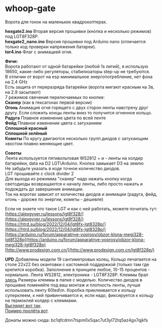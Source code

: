 # whoop-gate  
Ворота для гонок на маленьких квадрокоптерах.  

**hexgate2.ino** Вторая версия прошивки (кнопка и несколько режимов) под LGT8F328P.  
**hexgate2_nano.ino** Версия прошивки под Arduino nano (отличается только код проверки напряжения батареи).  
**tor4.ino** Флаг с анимацией огня.  

**Фичи:**  
Ворота работают от одной батарейки (любой 1s литий), я использую 18650, какие-либо регуляторы, стабилизаторы step-up не требуются.  
В отличии от ворот на esp минимальное энергопотребление, нет фона на 2,4 GHz  
Есть защита от переразряда батарейки (ворота мигают красным на 3в, на 2.9 засыпают)   
7 режимов свечения перелючаемых по кнопке:  
**Сканер** (как в гексагонах первой версии)   
**Огонь** Анимация огня горящего с двух сторон ленты навстречу друг другу. Если сложить концы ленты вниз то получится огненное кольцо.   
**Радуга** Плавное изменение цвета по всей ленте  
**Фейд** Плавное изменение цвета с затуханием  
**Сплошной красный**  
**Сплошной зелёный**  
**Кометы** По кругу двигаются несколько групп диодов с затухающим хвостом плавно меняющие цвет.  

**Советы**  
Лента используется пятивольтовая WS2812 + и - ленты на холдер батарейки, data на D2 LGT\Arduino. Кнопка замыкает D3 на землю  
Не забудьте указать в коде точное количество диодов.  
LGT прошивайте с clock divider 2  
Для выхода из режимма "сканер" надо нажать кнопку когда светодиоды возвращаются к началу ленты, либо просто нажать и подождать до завершения анимации.  
Ток на воротах зависит от количества диодов и анимации (радуга, фейд, огонь - дороже по энергии, кометы - дешевле)  

Если не знаете что такое LGT и как с ней работать, можете почитать тут:  
[https://alexgyver.ru/lessons/lgt8f328/](https://alexgyver.ru/lessons/lgt8f328/)  
[https://htrd.su/blog/2022/12/04/lgt8fx-lgt8328p/](https://htrd.su/blog/2022/12/04/lgt8fx-lgt8328p/)  
[https://arduino.ru/forum/apparatnye-voprosy/obzor-klona-megi328-lgt8f328p](https://arduino.ru/forum/apparatnye-voprosy/obzor-klona-megi328-lgt8f328p)  
[http://www.prodesign.com.cn/](http://www.prodesign.com.cn/lgt8f328p/)  
  
**UPD** Добавлены модели 19 сантиметровых колец. Кольцо печатается на столе 22х22 без окантовки с кастомной поддержкой (только там где крепится коробка). Заполнение в принципе любое, 10-15 процентов - нормально. Лента WS2812, электроника - LGT8F328P. Клеммы брал [здесь](https://aliexpress.ru/item/1005004432819933.html ) Размеры клеммы в папке с моделью. Количество диодов в прошивке поменяйте под ваш монтаж и плотность ленты, лучше использовать ленту 60led\m. Коробка приклеивается к кольцу суперклеем, к ней привинчивается и, если надо, фиксируется к кольцу на термоклей колдер с клеммами.  
[
Выглядят вот так](https://t.me/epicwin_ru/109?comment=413).  
[Пример пролёта вот](https://t.me/tagwhoops/1202).  
  
Донаты можно сюда: bc1qfcdmn7tspm0x5qac7ut3yl72tq5az4gx7qjkfs
